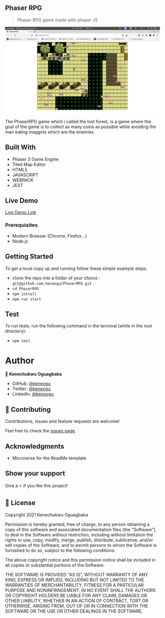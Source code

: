 ## Phaser RPG

> Phaser RPG game made with phaser JS

![screenshot](src/assets/screenshott.png)

The PhaserRPG game which i called the lost forest, is a game where the goal of the game is to collect as many coins as possible while avoiding the man eating maggots which are the enemies.
## Built With 

- Phaser 3 Game Engine
- Tiled Map Editor
- HTML5
- JAVASCRIPT
- WEBPACK
- JEST

## Live Demo

[Live Demo Link](https://upbeat-heisenberg-d05836.netlify.app)

### Prerequisites

- Modern Browser (Chrome, Firefox...)
- Node.js
## Getting Started

To get a local copy up and running follow these simple example steps.

- clone the repo into a folder of your choice : `git@github.com:keneogu/PhaserRPG.git`
- `cd PhaserRPG`
- `npm install`
- `npm run start`

## Test

To run tests, run the following command in the terminal (while in the root directory):

- `npm test`

# Author

👤 **Kenechukwu Oguagbaka**

- GitHub: [@keneogu](https://github.com/keneogu)
- Twitter: [@keneogu](https://twitter.com/keneogu)
- LinkedIn: [@keneogu](https://www.linkedin.com/in/kene-ogu/)

## 🤝 Contributing

Contributions, issues and feature requests are welcome!

Feel free to check the [issues page](https://github.com/keneogu/PhaserRPG/issues).

## Acknowledgments

- Microverse for the ReadMe template

## Show your support

Give a ⭐️ if you like this project!

## 📝 License

Copyright 2021 Kenechukwu Oguagbaka

Permission is hereby granted, free of charge, to any person obtaining a copy of this software and associated documentation files (the "Software"), to deal in the Software without restriction, including without limitation the rights to use, copy, modify, merge, publish, distribute, sublicense, and/or sell copies of the Software, and to permit persons to whom the Software is furnished to do so, subject to the following conditions:

The above copyright notice and this permission notice shall be included in all copies or substantial portions of the Software.

THE SOFTWARE IS PROVIDED "AS IS", WITHOUT WARRANTY OF ANY KIND, EXPRESS OR IMPLIED, INCLUDING BUT NOT LIMITED TO THE WARRANTIES OF MERCHANTABILITY, FITNESS FOR A PARTICULAR PURPOSE AND NONINFRINGEMENT. IN NO EVENT SHALL THE AUTHORS OR COPYRIGHT HOLDERS BE LIABLE FOR ANY CLAIM, DAMAGES OR OTHER LIABILITY, WHETHER IN AN ACTION OF CONTRACT, TORT OR OTHERWISE, ARISING FROM, OUT OF OR IN CONNECTION WITH THE SOFTWARE OR THE USE OR OTHER DEALINGS IN THE SOFTWARE.